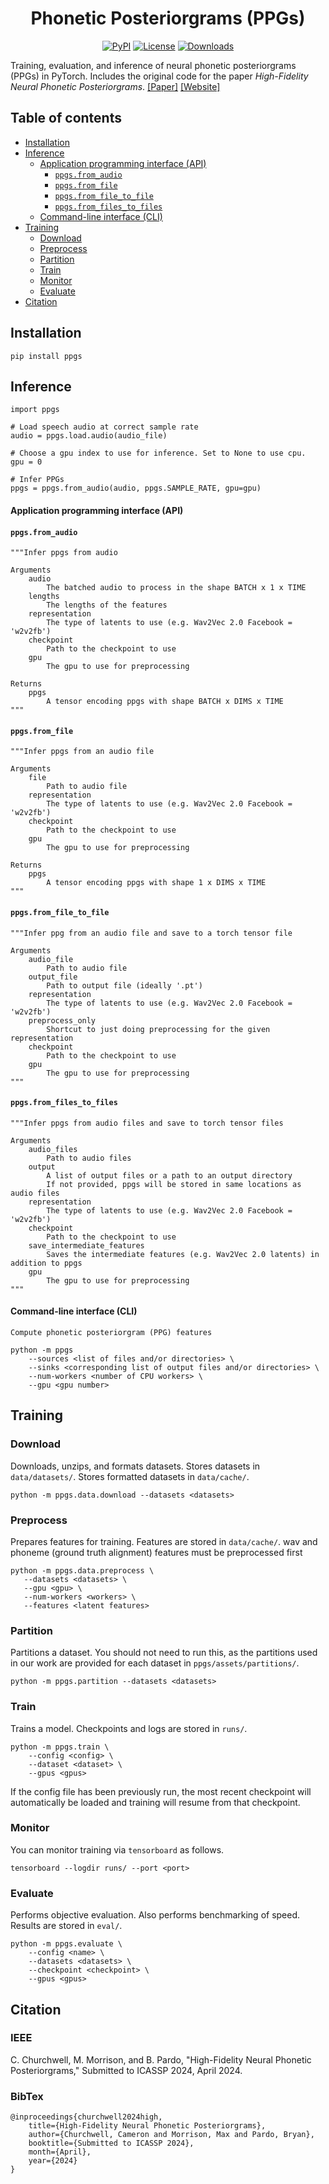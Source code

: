 <h1 align="center">Phonetic Posteriorgrams (PPGs)</h1>
<div align="center">

[![PyPI](https://img.shields.io/pypi/v/promonet.svg)](https://pypi.python.org/pypi/promonet)
[![License](https://img.shields.io/badge/License-MIT-blue.svg)](https://opensource.org/licenses/MIT)
[![Downloads](https://static.pepy.tech/badge/promonet)](https://pepy.tech/project/promonet)

</div>

Training, evaluation, and inference of neural phonetic posteriorgrams (PPGs) in PyTorch. Includes the original code for the paper _High-Fidelity Neural Phonetic Posteriorgrams_. [[Paper]](https://www.maxrmorrison.com/pdfs/churchwell2024high.pdf) [[Website]](https://www.maxrmorrison.com/sites/ppgs/)


## Table of contents

- [Installation](#installation)
- [Inference](#inference)
    * [Application programming interface (API)](#application-programming-interface-api)
        * [`ppgs.from_audio`](#ppgsfrom_audio)
        * [`ppgs.from_file`](#ppgsfrom_file)
        * [`ppgs.from_file_to_file`](#ppgsfrom_file_to_file)
        * [`ppgs.from_files_to_files`](#ppgsfrom_files_to_files)
    * [Command-line interface (CLI)](#command-line-interface-cli)
- [Training](#training)
    * [Download](#download)
    * [Preprocess](#preprocess)
    * [Partition](#partition)
    * [Train](#train)
    * [Monitor](#monitor)
    * [Evaluate](#evaluate)
- [Citation](#citation)


## Installation

`pip install ppgs`


## Inference

```
import ppgs

# Load speech audio at correct sample rate
audio = ppgs.load.audio(audio_file)

# Choose a gpu index to use for inference. Set to None to use cpu.
gpu = 0

# Infer PPGs
ppgs = ppgs.from_audio(audio, ppgs.SAMPLE_RATE, gpu=gpu)
```

#### Application programming interface (API)

#### `ppgs.from_audio`

```
"""Infer ppgs from audio

Arguments
    audio
        The batched audio to process in the shape BATCH x 1 x TIME
    lengths
        The lengths of the features
    representation
        The type of latents to use (e.g. Wav2Vec 2.0 Facebook = 'w2v2fb')
    checkpoint
        Path to the checkpoint to use
    gpu
        The gpu to use for preprocessing

Returns
    ppgs
        A tensor encoding ppgs with shape BATCH x DIMS x TIME
"""
```


#### `ppgs.from_file`

```
"""Infer ppgs from an audio file

Arguments
    file
        Path to audio file
    representation
        The type of latents to use (e.g. Wav2Vec 2.0 Facebook = 'w2v2fb')
    checkpoint
        Path to the checkpoint to use
    gpu
        The gpu to use for preprocessing

Returns
    ppgs
        A tensor encoding ppgs with shape 1 x DIMS x TIME
"""
```


#### `ppgs.from_file_to_file`

```
"""Infer ppg from an audio file and save to a torch tensor file

Arguments
    audio_file
        Path to audio file
    output_file
        Path to output file (ideally '.pt')
    representation
        The type of latents to use (e.g. Wav2Vec 2.0 Facebook = 'w2v2fb')
    preprocess_only
        Shortcut to just doing preprocessing for the given representation
    checkpoint
        Path to the checkpoint to use
    gpu
        The gpu to use for preprocessing
"""
```


#### `ppgs.from_files_to_files`

```
"""Infer ppgs from audio files and save to torch tensor files

Arguments
    audio_files
        Path to audio files
    output
        A list of output files or a path to an output directory
        If not provided, ppgs will be stored in same locations as audio files
    representation
        The type of latents to use (e.g. Wav2Vec 2.0 Facebook = 'w2v2fb')
    checkpoint
        Path to the checkpoint to use
    save_intermediate_features
        Saves the intermediate features (e.g. Wav2Vec 2.0 latents) in addition to ppgs
    gpu
        The gpu to use for preprocessing
"""
```

#### Command-line interface (CLI)

```
Compute phonetic posteriorgram (PPG) features

python -m ppgs
    --sources <list of files and/or directories> \
    --sinks <corresponding list of output files and/or directories> \
    --num-workers <number of CPU workers> \
    --gpu <gpu number>
```

## Training

### Download

Downloads, unzips, and formats datasets. Stores datasets in `data/datasets/`.
Stores formatted datasets in `data/cache/`.

```
python -m ppgs.data.download --datasets <datasets>
```


### Preprocess

Prepares features for training. Features are stored in `data/cache/`.
wav and phoneme (ground truth alignment) features must be preprocessed first


```
python -m ppgs.data.preprocess \
   --datasets <datasets> \
   --gpu <gpu> \
   --num-workers <workers> \
   --features <latent features>
```


### Partition

Partitions a dataset. You should not need to run this, as the partitions
used in our work are provided for each dataset in
`ppgs/assets/partitions/`.

```
python -m ppgs.partition --datasets <datasets>
```


### Train

Trains a model. Checkpoints and logs are stored in `runs/`.

```
python -m ppgs.train \
    --config <config> \
    --dataset <dataset> \
    --gpus <gpus>
```

If the config file has been previously run, the most recent checkpoint will
automatically be loaded and training will resume from that checkpoint.


### Monitor

You can monitor training via `tensorboard` as follows.

```
tensorboard --logdir runs/ --port <port>
```


### Evaluate

Performs objective evaluation.
Also performs benchmarking of speed. Results are stored in `eval/`.

```
python -m ppgs.evaluate \
    --config <name> \
    --datasets <datasets> \
    --checkpoint <checkpoint> \
    --gpus <gpus>
```

## Citation

### IEEE
C. Churchwell, M. Morrison, and B. Pardo, "High-Fidelity Neural Phonetic Posteriorgrams," Submitted
to ICASSP 2024, April 2024.


### BibTex

```
@inproceedings{churchwell2024high,
    title={High-Fidelity Neural Phonetic Posteriorgrams},
    author={Churchwell, Cameron and Morrison, Max and Pardo, Bryan},
    booktitle={Submitted to ICASSP 2024},
    month={April},
    year={2024}
}
```
